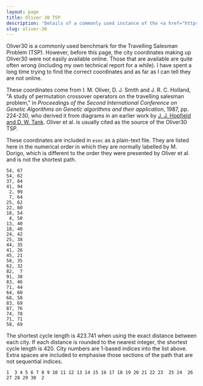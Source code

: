 ```yaml
---
layout: page
title: Oliver 30 TSP
description: 'Details of a commonly used instance of the <a href="https://en.wikipedia.org/wiki/Travelling_salesman_problem">travelling salesman problem</a> that are not widely available online.'
slug: oliver-30
---
```


Oliver30 is a commonly used benchmark for the Travelling Salesman Problem (TSP). However, before this page, the city coordinates making up Oliver30 were not easily available online. Those that are available are quite often wrong (including my own technical report for a while). I have spent a long time trying to find the correct coordinates and as far as I can tell they are not online.

These coordinates come from I. M. Oliver, D. J. Smith and J. R. C. Holland, "A study of permutation crossover operators on the travelling salesman problem," in _Proceedings of the Second International Conference on Genetic Algorithms on Genetic algorithms and their application_, 1987, pp. 224-230, who derived it from diagrams in an earlier work by [J. J. Hopfield and D. W. Tank](https://scholar.google.com/scholar?q=neural+computation+of+decisions+in+optimization+problems). Oliver et al. is usually cited as the source of the Oliver30 TSP.

These coordinates are included in `esec` as a plain-text file. They are listed here in the numerical order in which they are normally labelled by M. Dorigo, which is different to the order they were presented by Oliver et al. and is not the shortest path.

```
54, 67
54, 62
37, 84
41, 94
 2, 99
 7, 64
25, 62
22, 60
18, 54
 4, 50
13, 40
18, 40
24, 42
25, 38
44, 35
41, 26
45, 21
58, 35
62, 32
82,  7
91, 38
83, 46
71, 44
64, 60
68, 58
83, 69
87, 76
74, 78
71, 71
58, 69
```

The shortest cycle length is 423.741 when using the exact distance between each city. If each distance is rounded to the nearest integer, the shortest cycle length is 420. City numbers are 1-based indices into the list above. Extra spaces are included to emphasise those sections of the path that are not sequential indices.

```
1  3 4 5 6 7 8 9 10 11 12 13 14 15 16 17 18 19 20 21 22 23  25 24  26 27 28 29 30  2
```
